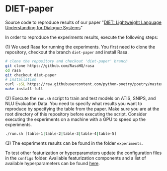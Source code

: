 # DIET-paper

Source code to reproduce results of our paper "[DIET: Lightweight Language Understanding for Dialogue Systems](https://arxiv.org/pdf/2004.09936.pdf)"

In order to reproduce the experiments results, execute the following steps:

(1) We used Rasa for running the experiments. 
You first need to clone the repository, checkout the branch `diet-paper` and install Rasa.

```bash
# clone the repository and checkout 'diet-paper' branch
git clone https://github.com/RasaHQ/rasa
cd rasa
git checkout diet-paper
# installation
curl -sSL https://raw.githubusercontent.com/python-poetry/poetry/master/get-poetry.py | python3
make install-full
```

(2) Execute the `run.sh` script to train and test models on ATIS, SNIPS, and NLU Evaluation Data. 
You need to specify what results you want to reproduce by specifying the table from the paper.
Make sure you are at the root directory of this repository before executing the script.
Consider executing the experiments on a machine with a GPU to speed up the experiments.

```bash
./run.sh [table-1|table-2|table-3|table-4|table-5]
```

(3) The experiments results can be found in the folder `experiments`.

To test other featurization or hyperparameters update the configuration files in the `configs` folder.
Available featurization components and a list of available hyperparameters can be found 
[here](https://rasa.com/docs/rasa/nlu/components/).

